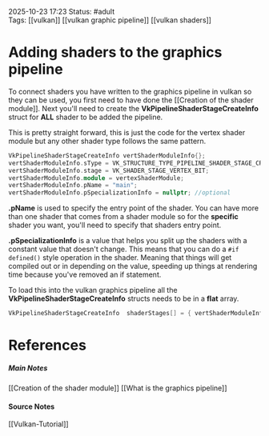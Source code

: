 2025-10-23 17:23
Status: #adult  
Tags: [[vulkan]] [[vulkan graphic pipeline]] [[vulkan shaders]]
# Adding shaders to the graphics pipeline

To connect shaders you have written to the graphics pipeline in vulkan so they can be used, you first need to have done the [[Creation of the shader module]]. Next you'll need to create the **VkPipelineShaderStageCreateInfo** struct for **ALL** shader to be added the pipeline.

This is pretty straight forward, this is just the code for the vertex shader module but any other shader type follows the same pattern.

```c++
VkPipelineShaderStageCreateInfo vertShaderModuleInfo{};
vertShaderModuleInfo.sType = VK_STRUCTURE_TYPE_PIPELINE_SHADER_STAGE_CREATE_INFO;
vertShaderModuleInfo.stage = VK_SHADER_STAGE_VERTEX_BIT;
vertShaderModuleInfo.module = vertexShaderModule;
vertShaderModuleInfo.pName = "main";
vertShaderModuleInfo.pSpecializationInfo = nullptr; //optional
```

**.pName** is used to specify the entry point of the shader. You can have more than one shader that comes from a shader module so for the **specific** shader you want, you'll need to specify that shaders entry point.

**.pSpecializationInfo** is a value that helps you split up the shaders with a constant value that doesn't change. This means that you can do a `#if defined()` style operation in the shader. Meaning that things will get compiled out or in depending on the value, speeding up things at rendering time because you've removed an if statement.

To load this into the vulkan graphics pipeline all the **VkPipelineShaderStageCreateInfo** structs needs to be in a **flat** array.

```c++
VkPipelineShaderStageCreateInfo  shaderStages[] = { vertShaderModuleInfo, fragShaderModuleInfo };
```
# References
##### Main Notes
[[Creation of the shader module]]
[[What is the graphics pipeline]]
#### Source Notes
[[Vulkan-Tutorial]]